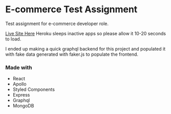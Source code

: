 # E-commerce Test Assignment
Test assignment for e-commerce developer role.

[Live Site Here](https://safe-castle-91168.herokuapp.com/) Heroku sleeps inactive apps so please allow it 10-20 seconds to load.

I ended up making a quick graphql backend for this project and populated it with fake data generated with faker.js to populate the frontend.

### Made with
- React
- Apollo
- Styled Components
- Express
- Graphql
- MongoDB

